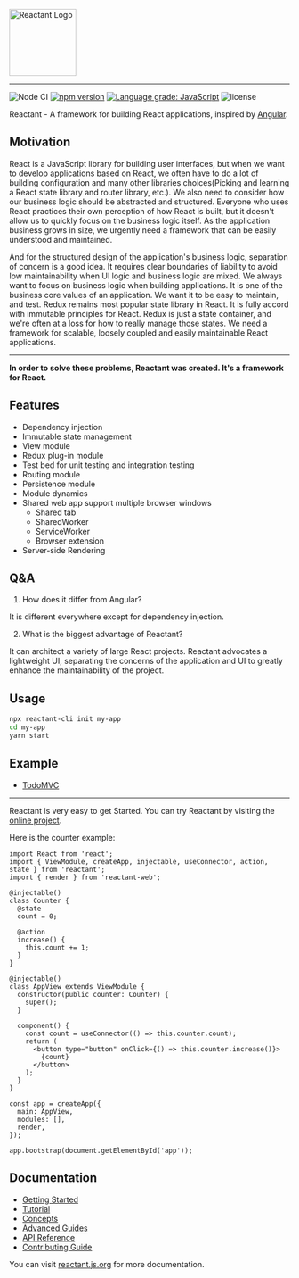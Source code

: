 <a href="https://reactant.js.org/" target="_blank"><img src="https://raw.githubusercontent.com/unadlib/reactant/master/logo.svg" height="120" alt="Reactant Logo" /></a>

---

![Node CI](https://github.com/unadlib/reactant/workflows/Node%20CI/badge.svg)
[![npm version](https://badge.fury.io/js/reactant.svg)](http://badge.fury.io/js/reactant)
[![Language grade: JavaScript](https://img.shields.io/lgtm/grade/javascript/g/unadlib/reactant.svg?logo=lgtm&logoWidth=18)](https://lgtm.com/projects/g/unadlib/reactant/context:javascript)
![license](https://img.shields.io/npm/l/reactant)

Reactant - A framework for building React applications, inspired by [Angular](https://angular.io/).

## Motivation

React is a JavaScript library for building user interfaces, but when we want to develop applications based on React, we often have to do a lot of building configuration and many other libraries choices(Picking and learning a React state library and router library, etc.). We also need to consider how our business logic should be abstracted and structured. Everyone who uses React practices their own perception of how React is built, but it doesn't allow us to quickly focus on the business logic itself. As the application business grows in size, we urgently need a framework that can be easily understood and maintained.

And for the structured design of the application's business logic, separation of concern is a good idea. It requires clear boundaries of liability to avoid low maintainability when UI logic and business logic are mixed. We always want to focus on business logic when building applications. It is one of the business core values of an application. We want it to be easy to maintain, and test. Redux remains most popular state library in React. It is fully accord with immutable principles for React. Redux is just a state container, and we're often at a loss for how to really manage those states. We need a framework for scalable, loosely coupled and easily maintainable React applications. 

---

**In order to solve these problems, Reactant was created. It's a framework for React.**

## Features

- Dependency injection
- Immutable state management
- View module
- Redux plug-in module
- Test bed for unit testing and integration testing
- Routing module
- Persistence module
- Module dynamics
- Shared web app support multiple browser windows
  - Shared tab
  - SharedWorker
  - ServiceWorker
  - Browser extension
- Server-side Rendering

## Q&A

1. How does it differ from Angular?

It is different everywhere except for dependency injection.

2. What is the biggest advantage of Reactant?

It can architect a variety of large React projects. Reactant advocates a lightweight UI, separating the concerns of the application and UI to greatly enhance the maintainability of the project.

## Usage

```sh
npx reactant-cli init my-app
cd my-app
yarn start
```

## Example

* [TodoMVC](https://stackblitz.com/edit/reactant-todomvc)

---

Reactant is very easy to get Started.
You can try Reactant by visiting the [online project](https://stackblitz.com/edit/reactant-ts).

Here is the counter example:

```tsx
import React from 'react';
import { ViewModule, createApp, injectable, useConnector, action, state } from 'reactant';
import { render } from 'reactant-web';

@injectable()
class Counter {
  @state
  count = 0;

  @action
  increase() {
    this.count += 1;
  }
}

@injectable()
class AppView extends ViewModule {
  constructor(public counter: Counter) {
    super();
  }

  component() {
    const count = useConnector(() => this.counter.count);
    return (
      <button type="button" onClick={() => this.counter.increase()}>
        {count}
      </button>
    );
  }
}

const app = createApp({
  main: AppView,
  modules: [],
  render,
});

app.bootstrap(document.getElementById('app'));
```

## Documentation

* [Getting Started](https://reactant.js.org/docs/introduction)
* [Tutorial](https://reactant.js.org/docs/state-action)
* [Concepts](https://reactant.js.org/docs/concepts)
* [Advanced Guides](https://reactant.js.org/docs/hooks)
* [API Reference](https://reactant.js.org/docs/api/reactant/modules/_createapp_)
* [Contributing Guide](https://reactant.js.org/help)

You can visit [reactant.js.org](https://reactant.js.org/) for more documentation.
